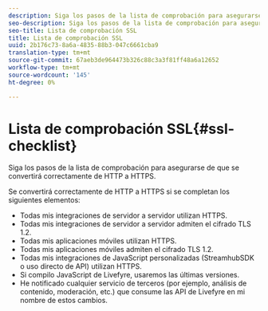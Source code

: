 ```yaml
---
description: Siga los pasos de la lista de comprobación para asegurarse de que se convertirá correctamente de HTTP a HTTPS.
seo-description: Siga los pasos de la lista de comprobación para asegurarse de que se convertirá correctamente de HTTP a HTTPS.
seo-title: Lista de comprobación SSL
title: Lista de comprobación SSL
uuid: 2b176c73-8a6a-4835-88b3-047c6661cba9
translation-type: tm+mt
source-git-commit: 67aeb3de964473b326c88c3a3f81ff48a6a12652
workflow-type: tm+mt
source-wordcount: '145'
ht-degree: 0%

---
```



# Lista de comprobación SSL{#ssl-checklist}

Siga los pasos de la lista de comprobación para asegurarse de que se convertirá correctamente de HTTP a HTTPS.

Se convertirá correctamente de HTTP a HTTPS si se completan los siguientes elementos:

* Todas mis integraciones de servidor a servidor utilizan HTTPS.
* Todas mis integraciones de servidor a servidor admiten el cifrado TLS 1.2.
* Todas mis aplicaciones móviles utilizan HTTPS.
* Todas mis aplicaciones móviles admiten el cifrado TLS 1.2.
* Todas mis integraciones de JavaScript personalizadas (StreamhubSDK o uso directo de API) utilizan HTTPS.
* Si compilo JavaScript de Livefyre, usaremos las últimas versiones.
* He notificado cualquier servicio de terceros (por ejemplo, análisis de contenido, moderación, etc.) que consume las API de Livefyre en mi nombre de estos cambios.

